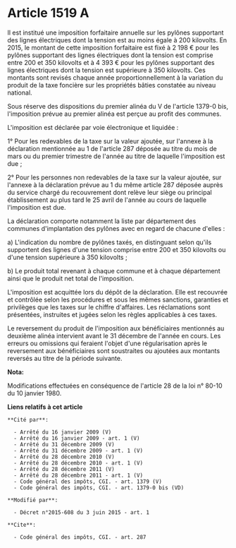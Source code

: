 # Article 1519 A

Il est institué une imposition forfaitaire annuelle sur les pylônes supportant des lignes électriques dont la tension est au
moins égale à 200 kilovolts. En 2015, le montant de cette imposition forfaitaire est fixé à 2 198 € pour les pylônes
supportant des lignes électriques dont la tension est comprise entre 200 et 350 kilovolts et à 4 393 € pour les pylônes
supportant des lignes électriques dont la tension est supérieure à 350 kilovolts. Ces montants sont revisés chaque année
proportionnellement à la variation du produit de la taxe foncière sur les propriétés bâties constatée au niveau national. 

Sous réserve des dispositions du premier alinéa du V de l'article 1379-0 bis, l'imposition prévue au premier alinéa est
perçue au profit des communes. 

L'imposition est déclarée par voie électronique et liquidée : 

1° Pour les redevables de la taxe sur la valeur ajoutée, sur l'annexe à la déclaration mentionnée au 1 de l'article 287
déposée au titre du mois de mars ou du premier trimestre de l'année au titre de laquelle l'imposition est due ; 

2° Pour les personnes non redevables de la taxe sur la valeur ajoutée, sur l'annexe à la déclaration prévue au 1 du même
article 287 déposée auprès du service chargé du recouvrement dont relève leur siège ou principal établissement au plus tard
le 25 avril de l'année au cours de laquelle l'imposition est due. 

La déclaration comporte notamment la liste par département des communes d'implantation des pylônes avec en regard de chacune
d'elles : 

a) L'indication du nombre de pylônes taxés, en distinguant selon qu'ils supportent des lignes d'une tension comprise entre
200 et 350 kilovolts ou d'une tension supérieure à 350 kilovolts ; 

b) Le produit total revenant à chaque commune et à chaque département ainsi que le produit net total de l'imposition. 

L'imposition est acquittée lors du dépôt de la déclaration. Elle est recouvrée et contrôlée selon les procédures et sous les
mêmes sanctions, garanties et privilèges que les taxes sur le chiffre d'affaires. Les réclamations sont présentées,
instruites et jugées selon les règles applicables à ces taxes. 

Le reversement du produit de l'imposition aux bénéficiaires mentionnés au deuxième alinéa intervient avant le 31 décembre de
l'année en cours. Les erreurs ou omissions qui feraient l'objet d'une régularisation après le reversement aux bénéficiaires
sont soustraites ou ajoutées aux montants reversés au titre de la période suivante.

**Nota:**

Modifications effectuées en conséquence de l'article 28 de la loi n° 80-10 du 10 janvier 1980.

**Liens relatifs à cet article**

	**Cité par**:

	  - Arrêté du 16 janvier 2009 (V)
	  - Arrêté du 16 janvier 2009 - art. 1 (V)
	  - Arrêté du 31 décembre 2009 (V)
	  - Arrêté du 31 décembre 2009 - art. 1 (V)
	  - Arrêté du 28 décembre 2010 (V)
	  - Arrêté du 28 décembre 2010 - art. 1 (V)
	  - Arrêté du 28 décembre 2011 (V)
	  - Arrêté du 28 décembre 2011 - art. 1 (V)
	  - Code général des impôts, CGI. - art. 1379 (V)
	  - Code général des impôts, CGI. - art. 1379-0 bis (VD)

	**Modifié par**:

	  - Décret n°2015-608 du 3 juin 2015 - art. 1

	**Cite**:

	  - Code général des impôts, CGI. - art. 287
